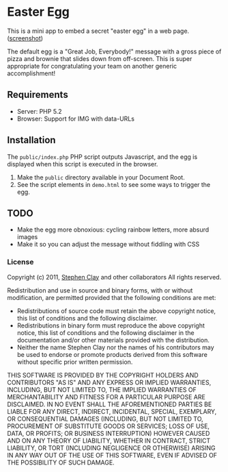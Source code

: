 # Easter Egg

This is a mini app to embed a secret "easter egg" in a web page. ([screenshot](https://github.com/mrclay/EasterEgg/blob/master/screenshot.jpg))

The default egg is a "Great Job, Everybody!" message with a gross piece of pizza and brownie that slides down from off-screen. This is super appropriate for congratulating your team on another generic accomplishment!

## Requirements

 * Server: PHP 5.2
 * Browser: Support for IMG with data-URLs

## Installation

The `public/index.php` PHP script outputs Javascript, and the egg is displayed when this script is executed in the browser.

 1. Make the `public` directory available in your Document Root.
 1. See the script elements in `demo.html` to see some ways to trigger the egg.

## TODO

 * Make the egg more obnoxious: cycling rainbow letters, more absurd images
 * Make it so you can adjust the message without fiddling with CSS

### License

Copyright (c) 2011, [Stephen Clay](http://www.mrclay.org/) and other collaborators
All rights reserved.

Redistribution and use in source and binary forms, with or without
modification, are permitted provided that the following conditions are met:

 * Redistributions of source code must retain the above copyright notice, this list of conditions and the following disclaimer.
 * Redistributions in binary form must reproduce the above copyright notice, this list of conditions and the following disclaimer in the documentation and/or other materials provided with the distribution.
 * Neither the name Stephen Clay nor the names of his contributors may be used to endorse or promote products derived from this software without specific prior written permission.

THIS SOFTWARE IS PROVIDED BY THE COPYRIGHT HOLDERS AND CONTRIBUTORS "AS IS" AND
ANY EXPRESS OR IMPLIED WARRANTIES, INCLUDING, BUT NOT LIMITED TO, THE IMPLIED
WARRANTIES OF MERCHANTABILITY AND FITNESS FOR A PARTICULAR PURPOSE ARE
DISCLAIMED. IN NO EVENT SHALL THE AFOREMENTIONED PARTIES BE LIABLE FOR ANY
DIRECT, INDIRECT, INCIDENTAL, SPECIAL, EXEMPLARY, OR CONSEQUENTIAL DAMAGES
(INCLUDING, BUT NOT LIMITED TO, PROCUREMENT OF SUBSTITUTE GOODS OR SERVICES;
LOSS OF USE, DATA, OR PROFITS; OR BUSINESS INTERRUPTION) HOWEVER CAUSED AND
ON ANY THEORY OF LIABILITY, WHETHER IN CONTRACT, STRICT LIABILITY, OR TORT
(INCLUDING NEGLIGENCE OR OTHERWISE) ARISING IN ANY WAY OUT OF THE USE OF THIS
SOFTWARE, EVEN IF ADVISED OF THE POSSIBILITY OF SUCH DAMAGE.